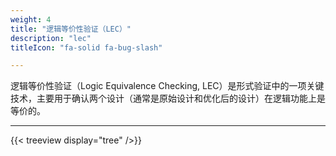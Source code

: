 ```yaml
---
weight: 4
title: "逻辑等价性验证（LEC）"
description: "lec"
titleIcon: "fa-solid fa-bug-slash"

---
```


逻辑等价性验证（Logic Equivalence Checking, LEC）是形式验证中的一项关键技术，主要用于确认两个设计（通常是原始设计和优化后的设计）在逻辑功能上是等价的。

---

{{< treeview
  display="tree"
/>}}
